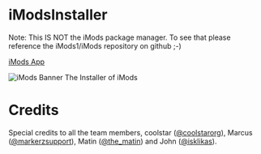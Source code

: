 # iModsInstaller

Note: This IS NOT the iMods package manager. To see that please reference the iMods1/iMods repository on github ;-)

[iMods App](https://github.com/iMods1/iMods)

![iMods Banner](https://raw.githubusercontent.com/iMods1/iMods/master/repo_banner.png)
The Installer of iMods

Credits
===
Special credits to all the team members, coolstar ([@coolstarorg](https://twitter.com/coolstarorg)), Marcus ([@markerzsupport](https://twitter.com/markerzsupport)), Matin ([@the_matin](https://twitter.com/the_matin)) and John ([@isklikas](https://twitter.com/isklikas)).
